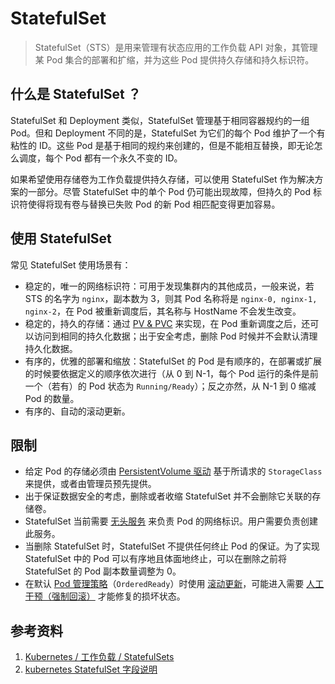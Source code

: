 # StatefulSet

> StatefulSet（STS）是用来管理有状态应用的工作负载 API 对象，其管理某 Pod 集合的部署和扩缩，并为这些 Pod 提供持久存储和持久标识符。

## 什么是 StatefulSet ？

StatefulSet 和 Deployment 类似，StatefulSet 管理基于相同容器规约的一组 Pod。但和 Deployment 不同的是，StatefulSet 为它们的每个 Pod 维护了一个有粘性的 ID。这些 Pod 是基于相同的规约来创建的，但是不能相互替换，即无论怎么调度，每个 Pod 都有一个永久不变的 ID。

如果希望使用存储卷为工作负载提供持久存储，可以使用 StatefulSet 作为解决方案的一部分。尽管 StatefulSet 中的单个 Pod 仍可能出现故障，但持久的 Pod 标识符使得将现有卷与替换已失败 Pod 的新 Pod 相匹配变得更加容易。

## 使用 StatefulSet

常见 StatefulSet 使用场景有：

- 稳定的，唯一的网络标识符：可用于发现集群内的其他成员，一般来说，若 STS 的名字为 `nginx`，副本数为 3，则其 Pod 名称将是 `nginx-0, nginx-1, nginx-2`，在 Pod 被重新调度后，其名称与 HostName 不会发生改变。
- 稳定的，持久的存储：通过 [PV & PVC](https://kubernetes.io/zh/docs/concepts/storage/persistent-volumes/) 来实现，在 Pod 重新调度之后，还可以访问到相同的持久化数据；出于安全考虑，删除 Pod 时候并不会默认清理持久化数据。
- 有序的，优雅的部署和缩放：StatefulSet 的 Pod 是有顺序的，在部署或扩展的时候要依据定义的顺序依次进行（从 0 到 N-1，每个 Pod 运行的条件是前一个（若有）的 Pod 状态为 `Running/Ready`）；反之亦然，从 N-1 到 0 缩减 Pod 的数量。
- 有序的、自动的滚动更新。

## 限制

- 给定 Pod 的存储必须由 [PersistentVolume 驱动](https://github.com/kubernetes/examples/blob/master/staging/persistent-volume-provisioning/README.md) 基于所请求的 `StorageClass` 来提供，或者由管理员预先提供。
- 出于保证数据安全的考虑，删除或者收缩 StatefulSet 并不会删除它关联的存储卷。
- StatefulSet 当前需要 [无头服务](https://kubernetes.io/zh/docs/concepts/services-networking/service/#headless-services) 来负责 Pod 的网络标识。用户需要负责创建此服务。
- 当删除 StatefulSet 时，StatefulSet 不提供任何终止 Pod 的保证。为了实现 StatefulSet 中的 Pod 可以有序地且体面地终止，可以在删除之前将 StatefulSet 的 Pod 副本数量调整为 0。
- 在默认 [Pod 管理策略](https://kubernetes.io/zh/docs/concepts/workloads/controllers/statefulset/#pod-management-policies)（`OrderedReady`）时使用 [滚动更新](https://kubernetes.io/zh/docs/concepts/workloads/controllers/statefulset/#rolling-updates)，可能进入需要 [人工干预（强制回滚）](https://kubernetes.io/zh/docs/concepts/workloads/controllers/statefulset/#forced-rollback) 才能修复的损坏状态。

## 参考资料

1. [Kubernetes / 工作负载 / StatefulSets](https://kubernetes.io/zh/docs/concepts/workloads/controllers/statefulset/)
2. [kubernetes StatefulSet 字段说明](https://kubernetes.io/docs/reference/generated/kubernetes-api/v1.21/#statefulset-v1-apps)
